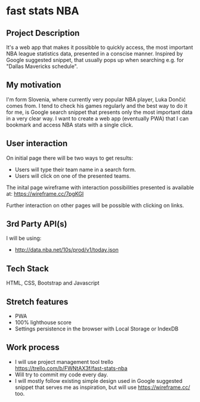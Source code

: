 # fast stats NBA


## Project Description

It's a web app that makes it possibble to quickly access, the most important NBA league statistics data, presented in a conscise manner. 
Inspired by Google suggested snippet, that usually pops up when searching e.g. for "Dallas Mavericks schedule".

## My motivation

I'm form Slovenia, where currently very popular NBA player, Luka Dončić comes from. I tend to check his games regularly and the best way to
do it for me, is Google search snippet that presents only the most important data in a very clear way. I want to create a web app (eventually PWA) that I can bookmark 
and access NBA stats with a single click. 

## User interaction

On initial page there will be two ways to get results:
- Users will type their team name in a search form.
- Users will click on one of the presented teams.

The inital page wireframe with interaction possibilities presented is available at: https://wireframe.cc/7pgKGI

Further interaction on other pages will be possible with clicking on links.

## 3rd Party API(s)

I will be using:

- http://data.nba.net/10s/prod/v1/today.json

## Tech Stack

HTML, CSS, Bootstrap and Javascript

## Stretch features

- PWA
- 100% lighthouse score
- Settings persistence in the browser with Local Storage or IndexDB 

## Work process


- I will use project management tool trello https://trello.com/b/FWNtAX3f/fast-stats-nba
- Will try to commit my code every day.
- I will mostly follow existing simple design used in Google suggested snippet that serves me as inspiration, but will use https://wireframe.cc/ too.
